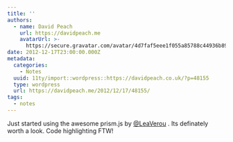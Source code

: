 ```yaml
---
title: ''
authors:
  - name: David Peach
    url: https://davidpeach.me
    avatarUrl: >-
      https://secure.gravatar.com/avatar/4d7faf5eee1f055a85788c44936b8995eaab6dfb004e7854ec747ccb272e91ee?s=96&d=mm&r=g
date: 2012-12-17T23:00:00.000Z
metadata:
  categories:
    - Notes
  uuid: 11ty/import::wordpress::https://davidpeach.co.uk/?p=48155
  type: wordpress
  url: https://davidpeach.me/2012/12/17/48155/
tags:
  - notes
---
```

Just started using the awesome prism.js by [@LeaVerou](https://twitter.com/LeaVerou) . Its definately worth a look. Code highlighting FTW!